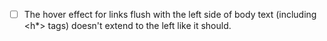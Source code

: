 - [ ] The hover effect for links flush with the left side of body text (including <h*> tags) doesn't extend to the left like it should.
